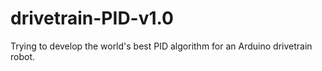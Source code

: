 # drivetrain-PID-v1.0
Trying to develop the world's best PID algorithm for an Arduino drivetrain robot.
